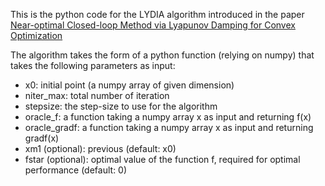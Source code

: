 This is the python code for the LYDIA algorithm introduced in the paper [Near-optimal Closed-loop Method via Lyapunov Damping for Convex Optimization](https://arxiv.org/abs/2311.10053)

The algorithm takes the form of a python function (relying on numpy) that takes the following parameters as input:

* x0: initial point (a numpy array of given dimension)
* niter_max: total number of iteration
* stepsize: the step-size to use for the algorithm
* oracle_f: a function taking a numpy array x as input and returning f(x)
* oracle_gradf: a function taking a numpy array x as input and returning gradf(x)
* xm1 (optional): previous (default: x0)
* fstar (optional): optimal value of the function f, required for optimal performance (default: 0)
